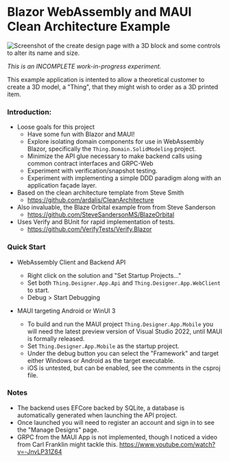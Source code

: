 # Blazor WebAssembly and MAUI Clean Architecture Example

![Screenshot of the create design page with a 3D block and some controls to alter its name and size.](https://user-images.githubusercontent.com/330253/151625994-5f316f2d-84a8-437a-9645-c0e220985705.png)
    
*This is an INCOMPLETE work-in-progress experiment.*

This example application is intented to allow a theoretical customer to create a 3D model, a "Thing", that they might wish to order as a 3D printed item.

### Introduction:

- Loose goals for this project
    - Have some fun with Blazor and MAUI!
    - Explore isolating domain components for use in WebAssembly Blazor, specifically the `Thing.Domain.SolidModeling` project. 
    - Minimize the API glue necessary to make backend calls using common contract interfaces and GRPC-Web
    - Experiment with verification/snapshot testing.
    - Experiment with implementing a simple DDD paradigm along with an application façade layer.
- Based on the clean architecture template from Steve Smith
  - https://github.com/ardalis/CleanArchitecture
- Also invaluable, the Blaze Orbital example from from Steve Sanderson
  - https://github.com/SteveSandersonMS/BlazeOrbital
- Uses Verify and BUnit for rapid implementation of tests.
  - https://github.com/VerifyTests/Verify.Blazor

### Quick Start

- WebAssembly Client and Backend API
  - Right click on the solution and "Set Startup Projects..."
  - Set both `Thing.Designer.App.Api` and `Thing.Designer.App.WebClient` to start.
  - Debug > Start Debugging

- MAUI targeting Android or WinUI 3
  - To build and run the MAUI project `Thing.Designer.App.Mobile` you will need the latest preview version of Visual Studio 2022, until MAUI is formally released.
  - Set `Thing.Designer.App.Mobile` as the startup project.
  - Under the debug button you can select the "Framework" and target either Windows or Android as the target executable.
  - iOS is untested, but can be enabled, see the comments in the csproj file.

### Notes

- The backend uses EFCore backed by SQLite, a database is automatically generated when launching the API project.
- Once launched you will need to register an account and sign in to see the "Manage Designs" page.
- GRPC from the MAUI App is not implemented, though I noticed a video from Carl Franklin might tackle this. https://www.youtube.com/watch?v=-JnvLP31Z64
